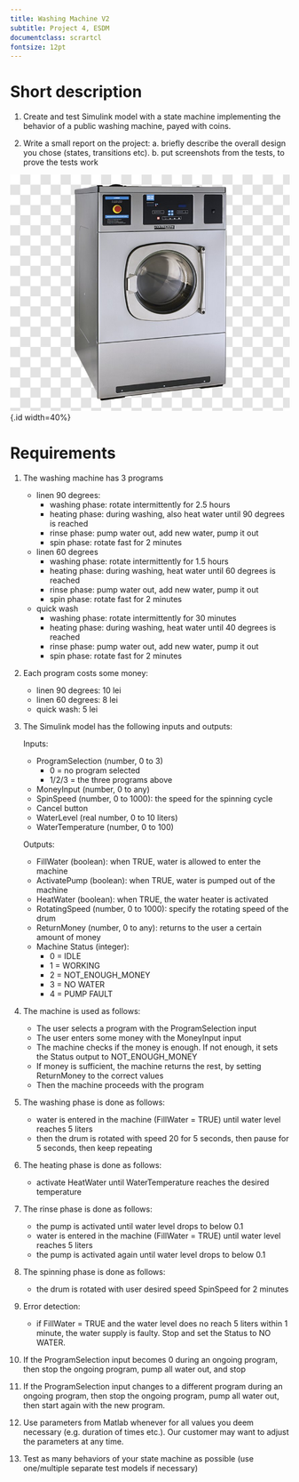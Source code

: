 ```yaml
---
title: Washing Machine V2
subtitle: Project 4, ESDM
documentclass: scrartcl
fontsize: 12pt
---
```


# Short description

1. Create and test Simulink model with a state machine implementing the behavior of a public washing machine, payed with coins.

2. Write a small report on the project:
   a. briefly describe the overall design you chose (states, transitions etc).
   b. put screenshots from the tests, to prove the tests work

![Public Washing Machine](img/WashingMachineCoins.jpg){.id width=40%}


# Requirements

1. The washing machine has 3 programs
   - linen 90 degrees:
       - washing phase: rotate intermittently for 2.5 hours
       - heating phase: during washing, also heat water until 90 degrees is reached
       - rinse phase: pump water out, add new water, pump it out
       - spin phase: rotate fast for 2 minutes
   - linen 60 degrees
       - washing phase: rotate intermittently for 1.5 hours
        - heating phase: during washing, heat water until 60 degrees is reached       
       - rinse phase: pump water out, add new water, pump it out
       - spin phase: rotate fast for 2 minutes
   - quick wash
       - washing phase: rotate intermittently for 30 minutes
       - heating phase: during washing, heat water until 40 degrees is reached       
       - rinse phase: pump water out, add new water, pump it out
       - spin phase: rotate fast for 2 minutes

1. Each program costs some money:
    - linen 90 degrees: 10 lei
	- linen 60 degrees: 8 lei
	- quick wash: 5 lei

2. The Simulink model has the following inputs and outputs:
    
    Inputs:
    - ProgramSelection (number, 0 to 3)
        - 0 = no program selected
        - 1/2/3 = the three programs above
	- MoneyInput (number, 0 to any)
    - SpinSpeed (number, 0 to 1000): the speed for the spinning cycle
    - Cancel button
    - WaterLevel (real number, 0 to 10 liters)
    - WaterTemperature (number, 0 to 100)

    Outputs:
    - FillWater (boolean): when TRUE, water is allowed to enter the machine
    - ActivatePump (boolean): when TRUE, water is pumped out of the machine
    - HeatWater (boolean): when TRUE, the water heater is activated
    - RotatingSpeed (number, 0 to 1000): specify the rotating speed of the drum
	- ReturnMoney (number, 0 to any): returns to the user a certain amount of money
    - Machine Status (integer):
        - 0 = IDLE
        - 1 = WORKING
		- 2 = NOT_ENOUGH_MONEY
        - 3 = NO WATER
        - 4 = PUMP FAULT

2. The machine is used as follows:
    - The user selects a program with the ProgramSelection input
	- The user enters some money with the MoneyInput input
	- The machine checks if the money is enough. If not enough, it sets the Status output to NOT_ENOUGH_MONEY
	- If money is sufficient, the machine returns the rest, by setting ReturnMoney to the correct values
	- Then the machine proceeds with the program

3. The washing phase is done as follows:
    - water is entered in the machine (FillWater = TRUE) until water level reaches 5 liters
    - then the drum is rotated with speed 20 for 5 seconds, then pause for 5 seconds, then keep repeating

3. The heating phase is done as follows:
    - activate HeatWater until WaterTemperature reaches the desired temperature

3. The rinse phase is done as follows:
    - the pump is activated until water level drops to below 0.1
    - water is entered in the machine (FillWater = TRUE) until water level reaches 5 liters
    - the pump is activated again until water level drops to below 0.1

4. The spinning phase is done as follows:
    - the drum is rotated with user desired speed SpinSpeed for 2 minutes

5. Error detection:
    - if FillWater = TRUE and the water level does no reach 5 liters within 1 minute, the water supply is faulty. Stop and set the Status to NO WATER.

5. If the ProgramSelection input becomes 0 during an ongoing program, then stop the ongoing program, pump all water out, and stop

5. If the ProgramSelection input changes to a different program during an ongoing program, then stop the ongoing program, pump all water out, 
then start again with the new program.

5. Use parameters from Matlab whenever for all values you deem necessary (e.g. duration of times etc.).
Our customer may want to adjust the parameters at any time.

6. Test as many behaviors of your state machine as possible (use one/multiple separate test models if necessary)
   